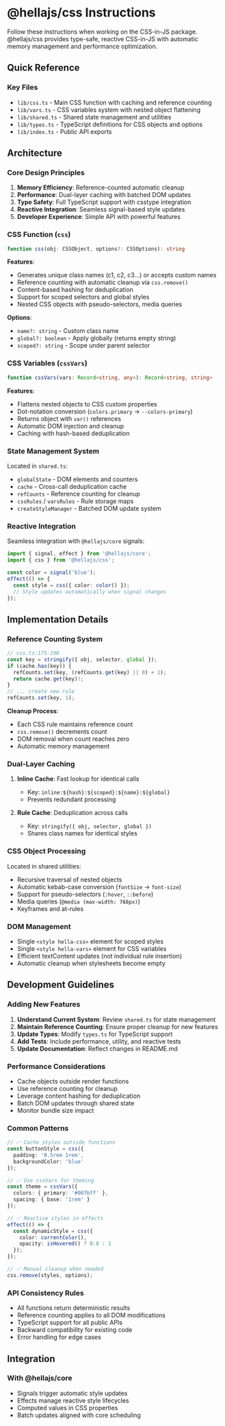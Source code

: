 # @hellajs/css Instructions

Follow these instructions when working on the CSS-in-JS package. @hellajs/css provides type-safe, reactive CSS-in-JS with automatic memory management and performance optimization.

## Quick Reference

### Key Files
- `lib/css.ts` - Main CSS function with caching and reference counting
- `lib/vars.ts` - CSS variables system with nested object flattening
- `lib/shared.ts` - Shared state management and utilities
- `lib/types.ts` - TypeScript definitions for CSS objects and options
- `lib/index.ts` - Public API exports

## Architecture

### Core Design Principles
1. **Memory Efficiency**: Reference-counted automatic cleanup
2. **Performance**: Dual-layer caching with batched DOM updates
3. **Type Safety**: Full TypeScript support with csstype integration
4. **Reactive Integration**: Seamless signal-based style updates
5. **Developer Experience**: Simple API with powerful features

### CSS Function (`css`)
```typescript
function css(obj: CSSObject, options?: CSSOptions): string
```

**Features**:
- Generates unique class names (c1, c2, c3...) or accepts custom names
- Reference counting with automatic cleanup via `css.remove()`
- Content-based hashing for deduplication
- Support for scoped selectors and global styles
- Nested CSS objects with pseudo-selectors, media queries

**Options**:
- `name?: string` - Custom class name
- `global?: boolean` - Apply globally (returns empty string)
- `scoped?: string` - Scope under parent selector

### CSS Variables (`cssVars`)
```typescript
function cssVars(vars: Record<string, any>): Record<string, string>
```

**Features**:
- Flattens nested objects to CSS custom properties
- Dot-notation conversion (`colors.primary` → `--colors-primary`)
- Returns object with `var()` references
- Automatic DOM injection and cleanup
- Caching with hash-based deduplication

### State Management System
Located in `shared.ts`:
- `globalState` - DOM elements and counters
- `cache` - Cross-call deduplication cache
- `refCounts` - Reference counting for cleanup
- `cssRules` / `varsRules` - Rule storage maps
- `createStyleManager` - Batched DOM update system

### Reactive Integration
Seamless integration with `@hellajs/core` signals:
```typescript
import { signal, effect } from '@hellajs/core';
import { css } from '@hellajs/css';

const color = signal('blue');
effect(() => {
  const style = css({ color: color() });
  // Style updates automatically when signal changes
});
```

## Implementation Details

### Reference Counting System
```typescript
// css.ts:175-190
const key = stringify({ obj, selector, global });
if (cache.has(key)) {
  refCounts.set(key, (refCounts.get(key) || 0) + 1);
  return cache.get(key)!;
}
// ... create new rule
refCounts.set(key, 1);
```

**Cleanup Process**:
- Each CSS rule maintains reference count
- `css.remove()` decrements count
- DOM removal when count reaches zero
- Automatic memory management

### Dual-Layer Caching
1. **Inline Cache**: Fast lookup for identical calls
   - Key: `inline:${hash}:${scoped}:${name}:${global}`
   - Prevents redundant processing
   
2. **Rule Cache**: Deduplication across calls
   - Key: `stringify({ obj, selector, global })`
   - Shares class names for identical styles

### CSS Object Processing
Located in shared utilities:
- Recursive traversal of nested objects
- Automatic kebab-case conversion (`fontSize` → `font-size`)
- Support for pseudo-selectors (`:hover`, `::before`)
- Media queries (`@media (max-width: 768px)`)
- Keyframes and at-rules

### DOM Management
- Single `<style hella-css>` element for scoped styles
- Single `<style hella-vars>` element for CSS variables
- Efficient textContent updates (not individual rule insertion)
- Automatic cleanup when stylesheets become empty

## Development Guidelines

### Adding New Features
1. **Understand Current System**: Review `shared.ts` for state management
2. **Maintain Reference Counting**: Ensure proper cleanup for new features
3. **Update Types**: Modify `types.ts` for TypeScript support
4. **Add Tests**: Include performance, utility, and reactive tests
5. **Update Documentation**: Reflect changes in README.md

### Performance Considerations
- Cache objects outside render functions
- Use reference counting for cleanup
- Leverage content hashing for deduplication
- Batch DOM updates through shared state
- Monitor bundle size impact

### Common Patterns
```typescript
// ✅ Cache styles outside functions
const buttonStyle = css({
  padding: '0.5rem 1rem',
  backgroundColor: 'blue'
});

// ✅ Use cssVars for theming
const theme = cssVars({
  colors: { primary: '#007bff' },
  spacing: { base: '1rem' }
});

// ✅ Reactive styles in effects
effect(() => {
  const dynamicStyle = css({
    color: currentColor(),
    opacity: isHovered() ? 0.8 : 1
  });
});

// ✅ Manual cleanup when needed
css.remove(styles, options);
```

### API Consistency Rules
- All functions return deterministic results
- Reference counting applies to all DOM modifications
- TypeScript support for all public APIs
- Backward compatibility for existing code
- Error handling for edge cases

## Integration

### With @hellajs/core
- Signals trigger automatic style updates
- Effects manage reactive style lifecycles
- Computed values in CSS properties
- Batch updates aligned with core scheduling